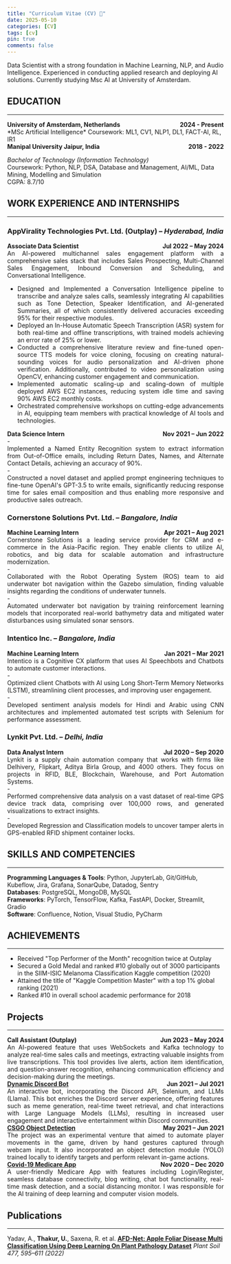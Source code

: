 ```yaml
---
title: "Curriculum Vitae (CV) 💼"
date: 2025-05-10
categories: [CV]
tags: [cv]
pin: true
comments: false
---
```

Data Scientist with a strong foundation in Machine Learning, NLP, and Audio Intelligence. Experienced in conducting applied research and deploying AI solutions. Currently studying Msc AI at University of Amsterdam.     


## EDUCATION
<hr>

<div style="display: flex; justify-content: space-between;">
  <strong>University of Amsterdam, Netherlands</strong>
  <span><strong>2024 - Present</strong></span>
</div>
*MSc Artificial Intelligence*  
Coursework: ML1, CV1, NLP1, DL1, FACT-AI, RL, IR1  

<div style="display: flex; justify-content: space-between;">
  <strong>Manipal University Jaipur, India</strong>
  <span><strong>2018 - 2022</strong></span>
</div>

*Bachelor of Technology (Information Technology)*  
Coursework: Python, NLP, DSA, Database and Management, AI/ML, Data Mining, Modelling and Simulation  
CGPA: 8.7/10

## WORK EXPERIENCE AND INTERNSHIPS
<hr>

### **AppVirality Technologies Pvt. Ltd. (Outplay)** – *Hyderabad, India*  
<div style="display: flex; justify-content: space-between; margin: 0;"><strong>Associate Data Scientist</strong><span><strong>Jul 2022 – May 2024</strong></span></div>
<div style="text-align: justify">
An AI-powered multichannel sales engagement platform with a comprehensive sales stack that includes Sales Prospecting, Multi-Channel Sales Engagement, Inbound Conversion and Scheduling, and Conversational Intelligence.
</div>

- <div style="text-align: justify">Designed and Implemented a Conversation Intelligence pipeline to transcribe and analyze sales calls, seamlessly integrating AI capabilities such as Tone Detection, Speaker Identification, and AI-generated Summaries, all of which consistently delivered accuracies exceeding 95% for their respective modules.</div>
- <div style="text-align: justify">Deployed an In-House Automatic Speech Transcription (ASR) system for both real-time and offline transcriptions, with trained models achieving an error rate of 25% or lower.</div>
- <div style="text-align: justify">Conducted a comprehensive literature review and fine-tuned open-source TTS models for voice cloning, focusing on creating natural-sounding voices for audio personalization and AI-driven phone verification. Additionally, contributed to video personalization using OpenCV, enhancing customer engagement and communication.</div> 
- <div style="text-align: justify">Implemented automatic scaling-up and scaling-down of multiple deployed AWS EC2 instances, reducing system idle time and saving 90% AWS EC2 monthly costs.</div> 
- <div style="text-align: justify">Orchestrated comprehensive workshops on cutting-edge advancements in AI, equipping team members with practical knowledge of AI tools and technologies.</div>

<div style="display: flex; justify-content: space-between; margin: 0;"><strong>Data Science Intern</strong><span><strong>Nov 2021 – Jun 2022</strong></span></div>
- <div style="text-align: justify">Implemented a Named Entity Recognition system to extract information from Out-of-Office emails, including Return Dates, Names, and Alternate Contact Details, achieving an accuracy of 90%.</div>  
- <div style="text-align: justify">Constructed a novel dataset and applied prompt engineering techniques to fine-tune OpenAI's GPT-3.5 to write emails, significantly reducing response time for sales email composition and thus enabling more responsive and productive sales outreach.</div>


### **Cornerstone Solutions Pvt. Ltd.** – *Bangalore, India*  
<div style="display: flex; justify-content: space-between; margin: 0;"><strong>Machine Learning Intern</strong><span><strong>Apr 2021 – Aug 2021</strong></span></div>
<div style="text-align: justify">
Cornerstone Solutions is a leading service provider for CRM and e-commerce in the Asia-Pacific region. They enable clients to utilize AI, robotics, and big data for scalable automation and infrastructure modernization.
</div>
- <div style="text-align: justify">Collaborated with the Robot Operating System (ROS) team to aid underwater bot navigation within the Gazebo simulation, finding valuable insights regarding the conditions of underwater tunnels.</div>
- <div style="text-align: justify">Automated underwater bot navigation by training reinforcement learning models that incorporated real-world bathymetry data and mitigated water disturbances using simulated sonar sensors.</div>


### **Intentico Inc.** – *Bangalore, India*  
<div style="display: flex; justify-content: space-between; margin: 0;"><strong>Machine Learning Intern</strong><span><strong>Jan 2021 – Mar 2021</strong></span></div>
<div style="text-align: justify">
Intentico is a Cognitive CX platform that uses AI Speechbots and Chatbots to automate customer interactions.
</div>
- <div style="text-align: justify">Optimized client Chatbots with AI using Long Short-Term Memory Networks (LSTM), streamlining client processes, and improving user engagement.</div>
- <div style="text-align: justify">Developed sentiment analysis models for Hindi and Arabic using CNN architectures and implemented automated test scripts with Selenium for performance assessment.</div>


### **Lynkit Pvt. Ltd.** – *Delhi, India* 
<div style="display: flex; justify-content: space-between; margin: 0;"><strong>Data Analyst Intern</strong><span><strong>Jul 2020 – Sep 2020</strong></span></div>
<div style="text-align: justify">
Lynkit is a supply chain automation company that works with firms like Delhivery, Flipkart, Aditya Birla Group, and 4000 others. They focus on projects in RFID, BLE, Blockchain, Warehouse, and Port Automation Systems.
</div>
- <div style="text-align: justify">Performed comprehensive data analysis on a vast dataset of real-time GPS device track data, comprising over 100,000 rows, and generated visualizations to extract insights.</div>
- <div style="text-align: justify">Developed Regression and Classification models to uncover tamper alerts in GPS-enabled RFID shipment container locks.</div>


## SKILLS AND COMPETENCIES
<hr>

**Programming Languages & Tools**: Python, JupyterLab, Git/GitHub, Kubeflow, Jira, Grafana, SonarQube, Datadog, Sentry  
**Databases**: PostgreSQL, MongoDB, MySQL  
**Frameworks**: PyTorch, TensorFlow, Kafka, FastAPI, Docker, Streamlit, Gradio  
**Software**: Confluence, Notion, Visual Studio, PyCharm


## ACHIEVEMENTS
<hr>

- Received "Top Performer of the Month" recognition twice at Outplay  
- Secured a Gold Medal and ranked #10 globally out of 3000 participants in the SIIM-ISIC Melanoma Classification Kaggle competition (2020)  
- Attained the title of "Kaggle Competition Master" with a top 1% global ranking (2021)  
- Ranked #10 in overall school academic performance for 2018


## Projects
<hr>

<div style="display: flex; justify-content: space-between; margin: 0;"><strong>Call Assistant (Outplay)</strong> <span style="float: right;"><strong>Jun 2023 – May 2024</strong></span></div>
<div style="text-align: justify">
An AI-powered feature that uses WebSockets and Kafka technology to analyze real-time sales calls and meetings, extracting valuable insights from live transcriptions. This tool provides live alerts, action item identification, and question-answer recognition, enhancing communication efficiency and decision-making during the meetings.
</div>

<div style="display: flex; justify-content: space-between; margin: 0;"><strong><a href="https://github.com/2t2c/Dynamic-Discord-Bot">Dynamic Discord Bot</a></strong><span style="float: right;"><strong>Jun 2021 – Jul 2021</strong></span></div>
<div style="text-align: justify">
An interactive bot, incorporating the Discord API, Selenium, and LLMs (Llama). This bot enriches the Discord server experience, offering features such as meme generation, real-time tweet retrieval, and chat interactions with Large Language Models (LLMs), resulting in increased user engagement and interactive entertainment within Discord communities.
</div>

<div style="display: flex; justify-content: space-between; margin: 0;"><strong><a href="https://github.com/2t2c/Csgo-Object-Detection">CSGO Object Detection</a></strong><span style="float: right;"><strong>May 2021 – Jun 2021</strong></span></div>
<div style="text-align: justify">
The project was an experimental venture that aimed to automate player movements in the game, driven by hand gestures captured through webcam input. It also incorporated an object detection module (YOLO) trained locally to identify targets and perform relevant in-game actions.
</div>

<div style="display: flex; justify-content: space-between; margin: 0;"><strong><a href="https://github.com/2t2c/Covid19-Medicare-App">Covid-19 Medicare App</a></strong> <span style="float: right;"><strong>Nov 2020 – Dec 2020</strong></span></div> 
<div style="text-align: justify">
A user-friendly Medicare App with features including Login/Register, seamless database connectivity, blog writing, chat bot functionality, real-time mask detection, and a social distancing monitor. I was responsible for the AI training of deep learning and computer vision models.
</div>

## Publications
<hr>

Yadav, A., **Thakur, U.**, Saxena, R. et al. [**AFD-Net: Apple Foliar Disease Multi Classification Using Deep Learning On Plant Pathology Dataset**](https://doi.org/10.1007/s11104-022-05407-3) *Plant Soil 477, 595–611 (2022)*
